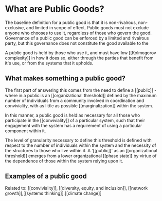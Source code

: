 # What are Public Goods?

The baseline definition for a public good is that it is non-rivalrous, non-exclusive, and limited in scope of effect. Public goods must not exclude anyone who chooses to use it, regardless of those who govern the good. Governance of a public good can be enforced by a limited and rivalrous party, but this governance does not constitute the good available to the 

A public good is held by those who use it, and must have low [[Kolmogorov complexity]] in how it does so, either through the parties that benefit from it's use, or from the systems that it upholds.

## What makes something a public good?
The first part of answering this comes from the need to define a [[public]] - where in a public is an [[organizational threshold]] defined by the maximum number of individuals from a community involved in coordination and conviviality, with as little as possible [[marginalization]] within the system.

In this manner, a public good is held as necessary for all those who participate in the [[conviviality]] of a particular system, such that their engagement with the system has a requirement of using a particular component within it.

The level of granularity necessary to define this threshold is defined with respect to the number of individuals within the system and the necessity of the structures to those who live within it. A '[[public]]' as an [[organizational threshold]] emerges from a lower organizational [[phase state]] by virtue of the dependence of those within the system relying upon it.

## Examples of a public good


Related to: [[conviviality]], [[diversity, equity, and inclusion]], [[network growth]],[[systems thinking]],[[climate change]]
